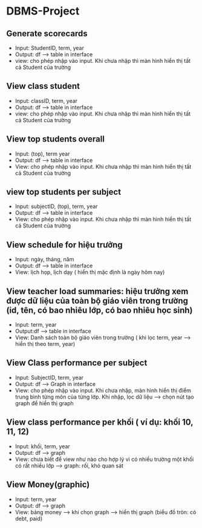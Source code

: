 # DBMS-Project
## Generate scorecards
- Input: StudentID, term, year
- Output: df --> table in interface
- view: cho phép nhập vào input. Khi chưa nhập thì màn hình hiển thị tất cả Student của trường

## View class student
- Input: classID, term, year
- Output: df --> table in interface
- view: cho phép nhập vào input. Khi chưa nhập thì màn hình hiển thị tất cả Student của trường

## View top students overall
- Input: (top), term year
- Output: df --> table in interface
- View: cho phép nhập vào input. Khi chưa nhập thì màn hình hiển thị tất cả Student của trường

## view top students per subject
- Input: subjectID, (top), term, year
- Output: df --> table in interface
- View: cho phép nhập vào input. Khi chưa nhập thì màn hình hiển thị tất cả Student của trường

## View schedule for hiệu trưởng
- Input: ngày, tháng, năm
- Output: df --> table in interface
- View: lịch họp, lịch dạy ( hiển thị mặc định là ngày hôm nay)

## View teacher load summaries: hiệu trưởng xem được dữ liệu của toàn bộ giáo viên trong trường (id, tên, có bao nhiêu lớp, có bao nhiêu học sinh)
- Input: term, year
- Output:df --> table in interface
- View: Danh sách toàn bộ giáo viên trong trường ( khi lọc term, year --> hiển thị theo term, year)

## View Class performance per subject
- Input: SubjectID, term, year
- Output: df --> Graph in interface
- View: cho phép nhập vào input. Khi chưa nhập, màn hình hiển thị điểm trung bình từng môn của từng lớp. Khi nhập, lọc dữ liệu --> chọn nút tạo graph để hiển thị graph 

## View class performance per khối ( ví dụ: khối 10, 11, 12)
- Input: khối, term, year
- Output: df --> graph 
- View: chưa biết để view như nào cho hợp lý vì có nhiều trường một khối có rất nhiều lớp --> graph: rối, khó quan sát

## View Money(graphic)
- Input: term, year
- Output: df --> graph
- View: bảng money --> khi chọn graph --> hiển thị graph (biểu đồ tròn: có debt, paid)


